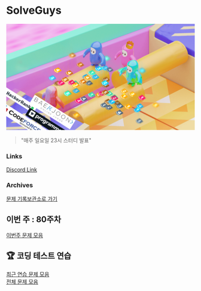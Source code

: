 # SolveGuys

![image](./Readme_Images/solveguys.png)
 
> "매주 일요일 23시 스터디 발표"

### Links
[Discord Link](https://discord.gg/TQGDWj7R)  

### Archives
[문제 기록보관소로 가기](./Problems_Archives)

## 이번 주 : 80주차
[이번주 문제 모음](./80week/)

## :trophy: 코딩 테스트 연습
[최근 연습 문제 모음](./Coding_Test_Practice/1st/) <br>
[전체 문제 모음](./Coding_Test_Practice/)

